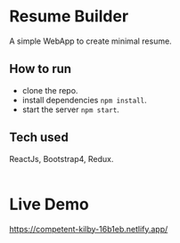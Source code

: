 # Resume Builder

A simple WebApp to create minimal resume.

## How to run

- clone the repo.
- install dependencies `npm install`.
- start the server `npm start`.

## Tech used

ReactJs, Bootstrap4, Redux.  
<br/>

# Live Demo

https://competent-kilby-16b1eb.netlify.app/
